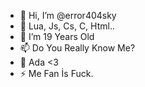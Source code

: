 - 👋 Hi, I’m @error404sky
- 👀 Lua, Js, Cs, C, Html..
- 🌱 I’m 19 Years Old
- 📫 Do You Really Know Me?
- 💞️ Ada <3
- ⚡ Me Fan İs Fuck.
